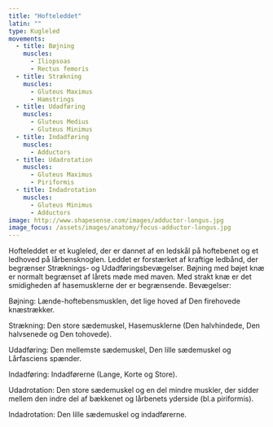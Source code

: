 ```yaml
---
title: "Hofteleddet"
latin: ""
type: Kugleled
movements: 
  - title: Bøjning
    muscles:
      - Iliopsoas
      - Rectus femoris
  - title: Strækning
    muscles:
      - Gluteus Maximus
      - Hamstrings
  - title: Udadføring
    muscles:
      - Gluteus Medius
      - Gluteus Minimus
  - title: Indadføring
    muscles:
      - Adductors
  - title: Udadrotation
    muscles:
      - Gluteus Maximus
      - Piriformis
  - title: Indadrotation
    muscles:
      - Gluteus Minimus
      - Adductors
image: http://www.shapesense.com/images/adductor-longus.jpg
image_focus: /assets/images/anatomy/focus-adductor-longus.jpg
---
```


Hofteleddet er et kugleled, der er dannet af en ledskål på hoftebenet og et ledhoved på lårbensknoglen. Leddet er forstærket af kraftige ledbånd, der begrænser Stræknings- og Udadføringsbevægelser. Bøjning med bøjet knæ er normalt begrænset af lårets møde med maven. Med strakt knæ er det smidigheden af hasemusklerne der er begrænsende.
Bevægelser:

Bøjning: Lænde-hoftebensmusklen, det lige hoved af Den firehovede knæstrækker.

Strækning: Den store sædemuskel, Hasemusklerne (Den halvhindede, Den halvsenede og Den tohovede).

Udadføring: Den mellemste sædemuskel, Den lille sædemuskel og Lårfasciens spænder.

Indadføring: Indadførerne (Lange, Korte og Store).

Udadrotation: Den store sædemuskel og en del mindre muskler, der sidder mellem den indre del af bækkenet og lårbenets yderside (bl.a piriformis).

Indadrotation: Den lille sædemuskel og indadførerne.
